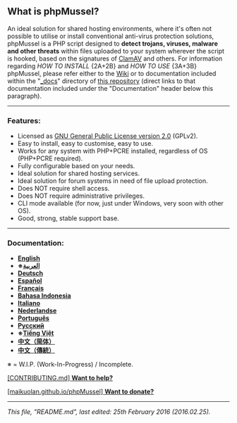 ## **What is phpMussel?**

An ideal solution for shared hosting environments, where it's often not possible to utilise or install conventional anti-virus protection solutions, phpMussel is a PHP script designed to **detect trojans, viruses, malware and other threats** within files uploaded to your system wherever the script is hooked, based on the signatures of [ClamAV](http://www.clamav.net/) and others. For information regarding *HOW TO INSTALL* {2A+2B} and *HOW TO USE* {3A+3B} phpMussel, please refer either to the [Wiki](https://github.com/Maikuolan/phpMussel/wiki) or to documentation included within the "[_docs](https://github.com/Maikuolan/phpMussel/tree/master/_docs)" directory of [this repository](https://github.com/Maikuolan/phpMussel) (direct links to that documentation included under the "Documentation" header below this paragraph).

---

### Features:
- Licensed as [GNU General Public License version 2.0](https://github.com/Maikuolan/phpMussel/blob/master/_docs/LICENSE) (GPLv2).
- Easy to install, easy to customise, easy to use.
- Works for any system with PHP+PCRE installed, regardless of OS (PHP+PCRE required).
- Fully configurable based on your needs.
- Ideal solution for shared hosting services.
- Ideal solution for forum systems in need of file upload protection.
- Does NOT require shell access.
- Does NOT require administrative privileges.
- CLI mode available (for now, just under Windows, very soon with other OS).
- Good, strong, stable support base.

---

### Documentation:
- **[English](https://github.com/Maikuolan/phpMussel/blob/master/_docs/readme.en.md)**
- **※[العربية‏](https://github.com/Maikuolan/phpMussel/blob/master/_docs/readme.ar.md)**
- **[Deutsch](https://github.com/Maikuolan/phpMussel/blob/master/_docs/readme.de.md)**
- **[Español](https://github.com/Maikuolan/phpMussel/blob/master/_docs/readme.es.md)**
- **[Français](https://github.com/Maikuolan/phpMussel/blob/master/_docs/readme.fr.md)**
- **[Bahasa Indonesia](https://github.com/Maikuolan/phpMussel/blob/master/_docs/readme.id.md)**
- **[Italiano](https://github.com/Maikuolan/phpMussel/blob/master/_docs/readme.it.md)**
- **[Nederlandse](https://github.com/Maikuolan/phpMussel/blob/master/_docs/readme.nl.md)**
- **[Português](https://github.com/Maikuolan/phpMussel/blob/master/_docs/readme.pt.md)**
- **[Русский](https://github.com/Maikuolan/phpMussel/blob/master/_docs/readme.ru.md)**
- **※[Tiếng Việt](https://github.com/Maikuolan/phpMussel/blob/master/_docs/readme.vi.md)**
- **[中文（简体）](https://github.com/Maikuolan/phpMussel/blob/master/_docs/readme.zh.md)**
- **[中文（傳統）](https://github.com/Maikuolan/phpMussel/blob/master/_docs/readme.zh-TW.md)**

※ = W.I.P. (Work-In-Progress) / Incomplete.

[\[CONTRIBUTING.md\] **Want to help?**](https://github.com/Maikuolan/phpMussel/blob/master/CONTRIBUTING.md)

[\[maikuolan.github.io/phpMussel\] **Want to donate?**](http://maikuolan.github.io/phpMussel/)

---

*This file, "README.md", last edited: 25th February 2016 (2016.02.25).*
